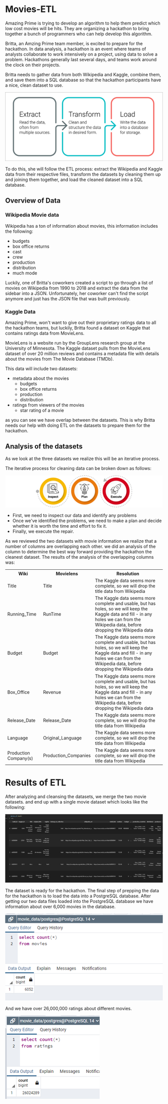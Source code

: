 # Movies-ETL

Amazing Prime is trying to develop an algorithm to help them predict which low cost movies will be hits. They are organizing a hackathon to bring together a bunch of programmers who can help develop this algorithm.

Britta, an Amzing Prime team member, is excited to prepare for the hackathon. In data analysis, a hackathon is an event where teams of analysts collaborate to work intensively on a project, using data to solve a problem. Hackathons generally last several days, and teams work around the clock on their projects.

Britta needs to gather data from both Wikipedia and Kaggle, combine them, and save them into a SQL database so that the hackathon participants have a nice, clean dataset to use.

![](Resources/extract-transform-load.png)

To do this, she will follow the ETL process: extract the Wikipedia and Kaggle data from their respective files, transform the datasets by cleaning them up and joining them together, and load the cleaned dataset into a SQL database.

## Overview of Data

### Wikipedia Movie data

Wikipedia has a ton of information about movies, this information includes the following:

- budgets 
- box office returns
- cast 
- crew
- production 
- distribution 
- much mode
 
Luckily, one of Britta's coworkers created a script to go through a list of movies on Wikipedia from 1990 to 2018 and extract the data from the sidebar into a JSON. Unfortunately, her coworker can't find the script anymore and just has the JSON file that was built previously.

### Kaggle Data

Amazing Prime, won't want to give out their proprietary ratings data to all the hackathon teams, but luckily, Britta found a dataset on Kaggle that contains ratings data from MovieLens.

MovieLens is a website run by the GroupLens research group at the University of Minnesota. The Kaggle dataset pulls from the MovieLens dataset of over 20 million reviews and contains a metadata file with details about the movies from The Movie Database (TMDb).

This data will include two datasets:

- metadata about the movies
	- budgets 
	- box office returns
	- production 
	- distribution 
- ratings from viewers of the movies
	- star rating of a movie

as you can see we have overlap between the datasets. This is why Britta needs our help with doing ETL on the datasets to prepare them for the hackathon.

## Analysis of the datasets

As we look at the three datasets we realize this will be an iterative process.

The iterative process for cleaning data can be broken down as follows:

![](Resources/cleaning-data-inspect-plan-execute.png)

- First, we need to inspect our data and identify any problems
- Once we've identified the problems, we need to make a plan and decide whether it is worth the time and effort to fix it.
- Finally, we execute the repair.


As we reviewed the two datasets with movie information we realize that a number of columns are overlapping each other. we did an analysis of the column to determine the best way forward providing the hackathon the cleanest dataset. The results of the analysis of the overlapping columns was:


<table>
<tr>
<th>Wiki</th>
<th>Movielens</th>
<th>Resolution</th>
</tr>
<tr>
<td>Title</td>
<td>Title</td>
<td>The Kaggle data seems more complete, so we will drop the title data from Wikipedia</td>
</tr>
<tr>
<td>Running_Time</td>
<td>RunTime</td>
<td>The Kaggle data seems more complete and usable, but has holes, so we will keep the Kaggle data and fill - in any holes we can from the Wikipedia data, before dropping the Wikipedia data</td>
</tr>
<tr>
<td>Budget</td>
<td>Budget</td>
<td>The Kaggle data seems more complete and usable, but has holes, so we will keep the Kaggle data and fill - in any holes we can from the Wikipedia data, before dropping the Wikipedia data</td>
</tr>
<tr>
<td>Box_Office</td>
<td>Revenue</td>
<td>The Kaggle data seems more complete and usable, but has holes, so we will keep the Kaggle data and fill - in any holes we can from the Wikipedia data, before dropping the Wikipedia data</td>
</tr>
<tr>
<td>Release_Date</td>
<td>Release_Date</td>
<td>The Kaggle data seems more complete, so we will drop the title data from Wikipedia</td>
</tr>
<tr>
<td>Language</td>
<td>Original_Language</td>
<td>The Kaggle data seems more complete, so we will drop the title data from Wikipedia</td>
</tr>
<tr>
<td>Production Company(s)</td>
<td>Production_Companies</td>
<td>The Kaggle data seems more complete, so we will drop the title data from Wikipedia</td>
</tr>
</table>

# Results of ETL

After analyzing and cleansing the datasets, we merge the two movie datasets. and end up with a single movie dataset which looks like the following:

![](Resources/movies_clean_data.png)
 

The dataset is ready for the hackathon. The final step of prepping the data for the hackathon is to load the data into a PostgreSQL database. After getting our two data files loaded into the PostgreSQL database we have information about over 6,000 movies in the database.


![](Resources/movies_query.png)

And we have over 26,000,000 ratings about different movies.


![](Resources/ratings_query.png)



